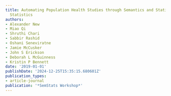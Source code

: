 ```yaml
---
title: Automating Population Health Studies through Semantics and Statistics Semantic
  Statistics
authors:
- Alexander New
- Miao Qi
- Shruthi Chari
- Sabbir Rashid
- Oshani Seneviratne
- Jamie McCusker
- John S Erickson
- Deborah L McGuinness
- Kristin P Bennett
date: '2019-01-01'
publishDate: '2024-12-25T15:35:15.680601Z'
publication_types:
- article-journal
publication: '*SemStats Workshop*'
---
```

